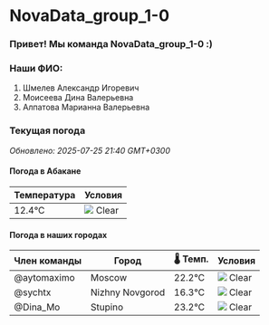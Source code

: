 # NovaData_group_1-0
### Привет! Мы команда NovaData_group_1-0 :)

### Наши ФИО:
1. Шмелев Александр Игоревич
2. Моисеева Дина Валерьевна
3. Алпатова Марианна Валерьевна

### Текущая погода
<!-- WEATHER:START -->
_Обновлено: 2025-07-25 21:40 GMT+0300_

#### Погода в Абакане

| Температура | Условия |
|-------------|----------|
| 12.4°C     | ![](https://cdn.weatherapi.com/weather/64x64/night/113.png) Clear |

#### Погода в наших городах

| Член команды  | Город               | 🌡️ Темп.  | Условия          |
|---------------|---------------------|-----------|--------------------|
| @aytomaximo    | Moscow              |   22.2°C | ![](https://cdn.weatherapi.com/weather/64x64/night/113.png) Clear        |
| @sychtx        | Nizhny Novgorod     |   16.3°C | ![](https://cdn.weatherapi.com/weather/64x64/night/113.png) Clear        |
| @Dina_Mo       | Stupino             |   23.2°C | ![](https://cdn.weatherapi.com/weather/64x64/night/113.png) Clear        |

<!-- WEATHER:END -->
